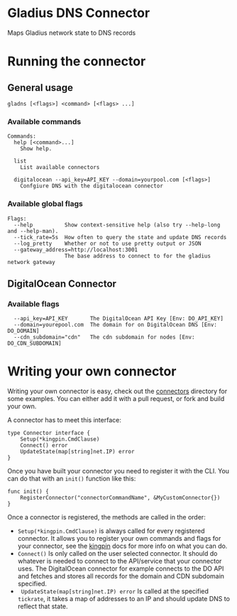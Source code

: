 # Gladius DNS Connector
Maps Gladius network state to DNS records

# Running the connector

## General usage

`gladns [<flags>] <command> [<flags> ...]`

### Available commands
```
Commands:
  help [<command>...]
    Show help.

  list
    List available connectors

  digitalocean --api_key=API_KEY --domain=yourpool.com [<flags>]
    Confgiure DNS with the digitalocean connector

```

### Available global flags
```
Flags:
  --help          Show context-sensitive help (also try --help-long and --help-man).
  --tick_rate=5s  How often to query the state and update DNS records
  --log_pretty    Whether or not to use pretty output or JSON
  --gateway_address=http://localhost:3001  
                  The base address to connect to for the gladius network gateway

```

## DigitalOcean Connector 

### Available flags
```
  --api_key=API_KEY       The DigitalOcean API Key [Env: DO_API_KEY]
  --domain=yourepool.com  The domain for on DigitalOcean DNS [Env: DO_DOMAIN]
  --cdn_subdomain="cdn"   The cdn subdomain for nodes [Env: DO_CDN_SUBDOMAIN]
```

# Writing your own connector

Writing your own connector is easy, check out the [connectors](./connectors) directory for some examples. You can either add it with a pull request, or fork and build your own.

A connector has to meet this interface:

```golang
type Connector interface {
    Setup(*kingpin.CmdClause)
    Connect() error
    UpdateState(map[string]net.IP) error
}
```

Once you have built your connector you need to register it with the CLI. You can do that with an `init()` function like this:

```golang
func init() {
    RegisterConnector("connectorCommandName", &MyCustomConnector{})
}
```

Once a connector is registered, the methods are called in the order:

- `Setup(*kingpin.CmdClause)` is always called for every registered connector. It allows you to register your own commands and flags for your connector, see the [kingpin](https://github.com/alecthomas/kingpin) docs for more info on what you can do.
- `Connect()` Is only called on the user selected connector. It should do whatever is needed to connect to the API/service that your connector uses. The DigitalOcean connector for example connects to the DO API and fetches and stores all records for the domain and CDN subdomain specified.
- ` UpdateState(map[string]net.IP) error` Is called at the specified `tickrate`, it takes a map of addresses to an IP and should update DNS to reflect that state.

